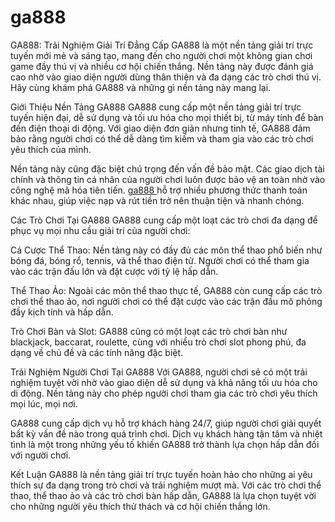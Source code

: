 # ga888
GA888: Trải Nghiệm Giải Trí Đẳng Cấp
GA888 là một nền tảng giải trí trực tuyến mới mẻ và sáng tạo, mang đến cho người chơi một không gian chơi game đầy thú vị và nhiều cơ hội chiến thắng. Nền tảng này được đánh giá cao nhờ vào giao diện người dùng thân thiện và đa dạng các trò chơi thú vị. Hãy cùng khám phá GA888 và những gì nền tảng này mang lại.

Giới Thiệu Nền Tảng GA888
GA888 cung cấp một nền tảng giải trí trực tuyến hiện đại, dễ sử dụng và tối ưu hóa cho mọi thiết bị, từ máy tính để bàn đến điện thoại di động. Với giao diện đơn giản nhưng tinh tế, GA888 đảm bảo rằng người chơi có thể dễ dàng tìm kiếm và tham gia vào các trò chơi yêu thích của mình.

Nền tảng này cũng đặc biệt chú trọng đến vấn đề bảo mật. Các giao dịch tài chính và thông tin cá nhân của người chơi luôn được bảo vệ an toàn nhờ vào công nghệ mã hóa tiên tiến. <a href="https://www-ga888.com"> ga888 </a>  hỗ trợ nhiều phương thức thanh toán khác nhau, giúp việc nạp và rút tiền trở nên thuận tiện và nhanh chóng.

Các Trò Chơi Tại GA888
GA888 cung cấp một loạt các trò chơi đa dạng để phục vụ mọi nhu cầu giải trí của người chơi:

Cá Cược Thể Thao: Nền tảng này có đầy đủ các môn thể thao phổ biến như bóng đá, bóng rổ, tennis, và thể thao điện tử. Người chơi có thể tham gia vào các trận đấu lớn và đặt cược với tỷ lệ hấp dẫn.

Thể Thao Ảo: Ngoài các môn thể thao thực tế, GA888 còn cung cấp các trò chơi thể thao ảo, nơi người chơi có thể đặt cược vào các trận đấu mô phỏng đầy kịch tính và hấp dẫn.

Trò Chơi Bàn và Slot: GA888 cũng có một loạt các trò chơi bàn như blackjack, baccarat, roulette, cùng với nhiều trò chơi slot phong phú, đa dạng về chủ đề và các tính năng đặc biệt.

Trải Nghiệm Người Chơi Tại GA888
Với GA888, người chơi sẽ có một trải nghiệm tuyệt vời nhờ vào giao diện dễ sử dụng và khả năng tối ưu hóa cho di động. Nền tảng này cho phép người chơi tham gia các trò chơi yêu thích mọi lúc, mọi nơi.

GA888 cung cấp dịch vụ hỗ trợ khách hàng 24/7, giúp người chơi giải quyết bất kỳ vấn đề nào trong quá trình chơi. Dịch vụ khách hàng tận tâm và nhiệt tình là một trong những yếu tố khiến GA888 trở thành lựa chọn hấp dẫn đối với người chơi.

Kết Luận
GA888 là nền tảng giải trí trực tuyến hoàn hảo cho những ai yêu thích sự đa dạng trong trò chơi và trải nghiệm mượt mà. Với các trò chơi thể thao, thể thao ảo và các trò chơi bàn hấp dẫn, GA888 là lựa chọn tuyệt vời cho những người yêu thích thử thách và cơ hội chiến thắng lớn.

